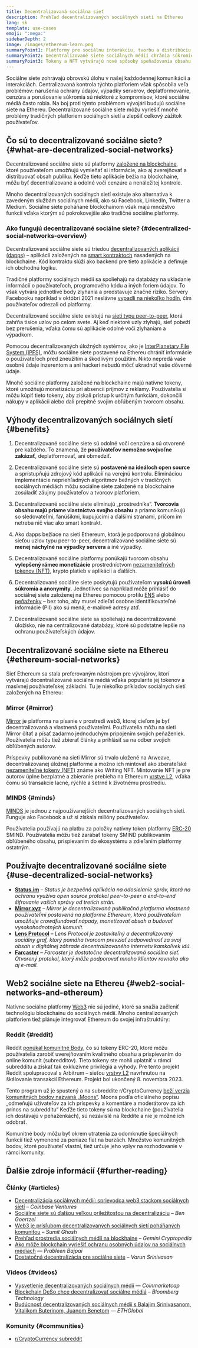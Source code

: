```yaml
---
title: Decentralizovaná sociálna sieť
description: Prehľad decentralizovaných sociálnych sietí na Ethereu
lang: sk
template: use-cases
emoji: ":mega:"
sidebarDepth: 2
image: /images/ethereum-learn.png
summaryPoint1: Platformy pre sociálnu interakciu, tvorbu a distribúciu obsahu.
summaryPoint2: Decentralizované siete sociálnych médií chránia súkromie používateľov a zvyšujú bezpečnosť údajov.
summaryPoint3: Tokeny a NFT vytvárajú nové spôsoby speňažovania obsahu.
---
```


Sociálne siete zohrávajú obrovskú úlohu v našej každodennej komunikácii a interakciách. Centralizovaná kontrola týchto platforiem však spôsobila veľa problémov: narušenia ochrany údajov, výpadky serverov, deplatformovanie, cenzúra a porušovanie súkromia sú niektoré z kompromisov, ktoré sociálne médiá často robia. Na boj proti týmto problémom vývojári budujú sociálne siete na Ethereu. Decentralizované sociálne siete môžu vyriešiť mnohé problémy tradičných platforiem sociálnych sietí a zlepšiť celkový zážitok používateľov.

## Čo sú to decentralizované sociálne siete? {#what-are-decentralized-social-networks}

Decentralizované sociálne siete sú platformy [založené na blockchaine](/glossary/#blockchain), ktoré používateľom umožňujú vymieňať si informácie, ako aj zverejňovať a distribuovať obsah publiku. Keďže tieto aplikácie bežia na blockchaine, môžu byť decentralizované a odolné voči cenzúre a nenáležitej kontrole.

Mnoho decentralizovaných sociálnych sietí existuje ako alternatíva k zavedeným službám sociálnych médií, ako sú Facebook, LinkedIn, Twitter a Medium. Sociálne siete poháňané blockchainom však majú množstvo funkcií vďaka ktorým sú pokrokovejšie ako tradičné sociálne platformy.

<YouTube id="UdT2lpcGvcQ" />

### Ako fungujú decentralizované sociálne siete? {#decentralized-social-networks-overview}

Decentralizované sociálne siete sú triedou [decentralizovaných aplikácií (dapps)](/apps/) – aplikácií založených na [smart kontraktoch](/glossary/#smart-contract) nasadených na blockchaine. Kód kontraktu slúži ako backend pre tieto aplikácie a definuje ich obchodnú logiku.

Tradičné platformy sociálnych médií sa spoliehajú na databázy na ukladanie informácií o používateľoch, programového kódu a iných foriem údajov. To však vytvára jednotlivé body zlyhania a predstavuje značné riziko. Servery Facebooku napríklad v októbri 2021 neslávne [vypadli na niekoľko hodín](https://www.npr.org/2021/10/05/1043211171/facebook-instagram-whatsapp-outage-business-impact), čím používateľov odrezali od platformy.

Decentralizované sociálne siete existujú na [sieti typu peer-to-peer](/glossary/#peer-to-peer-network), ktorá zahŕňa tisíce uzlov po celom svete. Aj keď niektoré uzly zlyhajú, sieť pobeží bez prerušenia, vďaka čomu sú aplikácie odolné voči zlyhaniam a výpadkom.

Pomocou decentralizovaných úložných systémov, ako je [InterPlanetary File System (IPFS)](https://ipfs.io/), môžu sociálne siete postavené na Ethereu chrániť informácie o používateľoch pred zneužitím a škodlivým použitím. Nikto nepredá vaše osobné údaje inzerentom a ani hackeri nebudú môcť ukradnúť vaše dôverné údaje.

Mnohé sociálne platformy založené na blockchaine majú natívne tokeny, ktoré umožňujú monetizáciu pri absencii príjmov z reklamy. Používatelia si môžu kúpiť tieto tokeny, aby získali prístup k určitým funkciám, dokončili nákupy v aplikácii alebo dali prepitné svojim obľúbeným tvorcom obsahu.

## Výhody decentralizovaných sociálnych sietí {#benefits}

1. Decentralizované sociálne siete sú odolné voči cenzúre a sú otvorené pre každého. To znamená, že **používateľov nemožno svojvoľne zakázať**, deplatformovať, ani obmedziť.

2. Decentralizované sociálne siete sú **postavené na ideáloch open source** a sprístupňujú zdrojový kód aplikácií na verejnú kontrolu. Elimináciou implementácie nepriehľadných algoritmov bežných v tradičných sociálnych médiách môžu sociálne siete založené na blockchaine zosúladiť záujmy používateľov a tvorcov platforiem.

3. Decentralizované sociálne siete eliminujú „prostredníka“. **Tvorcovia obsahu majú priame vlastníctvo svojho obsahu** a priamo komunikujú so sledovateľmi, fanúšikmi, kupujúcimi a ďalšími stranami, pričom im netreba nič viac ako smart kontrakt.

4. Ako dapps bežiace na sieti Ethereum, ktorá je podporovaná globálnou sieťou uzlov typu peer-to-peer, decentralizované sociálne siete sú **menej náchylné na výpadky servera** a iné výpadky.

5. Decentralizované sociálne platformy ponúkajú tvorcom obsahu **vylepšený rámec monetizácie** prostredníctvom [nezameniteľných tokenov (NFT)](/glossary/#nft), krypto platieb v aplikácii a ďalších.

6. Decentralizované sociálne siete poskytujú používateľom **vysokú úroveň súkromia a anonymity**. Jednotlivec sa napríklad môže prihlásiť do sociálnej siete založenej na Ethereu pomocou profilu [ENS](/glossary/#ens) alebo [peňaženky](/glossary/#wallet) – bez toho, aby musel zdieľať osobne identifikovateľné informácie (PII) ako sú mená, e-mailové adresy atď.

7. Decentralizované sociálne siete sa spoliehajú na decentralizované úložisko, nie na centralizované databázy, ktoré sú podstatne lepšie na ochranu používateľských údajov.

## Decentralizované sociálne siete na Ethereu {#ethereum-social-networks}

Sieť Ethereum sa stala preferovaným nástrojom pre vývojárov, ktorí vytvárajú decentralizované sociálne médiá vďaka popularite jej tokenov a masívnej používateľskej základni. Tu je niekoľko príkladov sociálnych sietí založených na Ethereu:

### Mirror {#mirror}

[Mirror](https://mirror.xyz/) je platforma na písanie v prostredí web3, ktorej cieľom je byť decentralizovaná a vlastnená používateľmi. Používatelia môžu na sieti Mirror čítať a písať zadarmo jednoduchým pripojením svojich peňaženiek. Používatelia môžu tiež zbierať články a prihlásiť sa na odber svojich obľúbených autorov.

Príspevky publikované na sieti Mirror sú trvalo uložené na Arweave, decentralizovanej úložnej platforme a možno ich mintovať ako zberateľské [nezameniteľné tokeny (NFT)](/nft/) známe ako Writing NFT. Mintovanie NFT je pre autorov úplne bezplatné a zbieranie prebieha na Ethereum [vrstve L2](/glossary/#layer-2), vďaka čomu sú transakcie lacné, rýchle a šetrné k životnému prostrediu.

### MINDS {#minds}

[MINDS](https://www.minds.com/) je jednou z najpoužívanejších decentralizovaných sociálnych sietí. Funguje ako Facebook a už si získala milióny používateľov.

Používatelia používajú na platbu za položky natívny token platformy [ERC-20](/glossary/#erc-20) $MIND. Používatelia môžu tiež zarábať tokeny $MIND publikovaním obľúbeného obsahu, prispievaním do ekosystému a zdieľaním platformy ostatným.

## Používajte decentralizované sociálne siete {#use-decentralized-social-networks}

- **[Status.im](https://status.im/)** – _Status je bezpečná aplikácia na odosielanie správ, ktorá na ochranu využíva open source protokol peer-to-peer a end-to-end šifrovanie vašich správy od tretích strán._
- **[Mirror.xyz](https://mirror.xyz/)** – _Mirror je decentralizovaná publikačná platforma vlastnená používateľmi postavená na platforme Ethereum, ktorá používateľom umožňuje crowdfundovať nápady, monetizovať obsah a budovať vysokohodnotných komunít._
- **[Lens Protocol](https://lens.xyz/)** – _Lens Protocol je zostaviteľný a decentralizovaný sociálny graf, ktorý pomáha tvorcom prevziať zodpovednosť za svoj obsah v digitálnej záhrade decentralizovaného internetu kamkoľvek idú._
- **[Farcaster](https://farcaster.xyz/)** – _Farcaster je dostatočne decentralizovaná sociálna sieť. Otvorený protokol, ktorý môže podporovať mnoho klientov rovnako ako aj e-mail._

## Web2 sociálne siete na Ethereu {#web2-social-networks-and-ethereum}

Natívne sociálne platformy [Web3](/glossary/#web3) nie sú jediné, ktoré sa snažia začleniť technológiu blockchainu do sociálnych médií. Mnoho centralizovaných platforiem tiež plánuje integrovať Ethereum do svojej infraštruktúry:

### Reddit {#reddit}

Reddit [ponúkal komunitné Body](https://cointelegraph.com/news/reddit-to-reportedly-tokenize-karma-points-and-onboard-500m-new-users), čo sú tokeny ERC-20, ktoré môžu používatelia zarobiť uverejňovaním kvalitného obsahu a prispievaním do online komunít (subredditov). Tieto tokeny ste mohli uplatniť v rámci subredditu a získať tak exkluzívne privilégiá a výhody. Pre tento projekt Reddit spolupracoval s Arbitrum – sieťou [vrstvy L2](/glossary/#layer-2) navrhnutou na škálovanie transakcií Ethereum. Projekt bol ukončený 8. novembra 2023.

Tento program už je spustený a na subreddite r/CryptoCurrency [beží verzia komunitných bodov nazvaná „Moons“](https://www.reddit.com/r/CryptoCurrency/wiki/moons_wiki). Moons podľa oficiálneho popisu „odmeňujú užívateľov za ich príspevky a komentáre a moderátorov za ich prínos na subredditu“ Keďže tieto tokeny sú na blockchaine (používatelia ich dostávajú v peňaženkách), sú nezávislé na Reddite a nie je možné ich odobrať.

Komunitné body môžu byť okrem utratenia za odomknutie špeciálnych funkcií tiež vymenené za peniaze fiat na burzách. Množstvo komunitných bodov, ktoré používateľ vlastní, tiež určuje jeho vplyv na rozhodovanie v rámci komunity.

## Ďalšie zdroje informácií {#further-reading}

### Články {#articles}

- [Decentralizácia sociálnych médií: sprievodca web3 stackom sociálnych sietí](https://www.coinbase.com/blog/decentralizing-social-media-a-guide-to-the-web3-social-stack) – _Coinbase Ventures_
- [Sociálne siete sú ďalšou veľkou príležitosťou na decentralizáciu](https://www.coindesk.com/tech/2021/01/22/social-networks-are-the-next-big-decentralization-opportunity/) – _Ben Goertzel_
- [Web3 je prísľubom decentralizovaných sociálnych sietí poháňaných komunitou](https://venturebeat.com/2022/02/26/web3-holds-the-promise-of-decentralized-community-powered-social-networks/) – _Sumit Ghosh_
- [Prehľad prostredia sociálnych médií na blockhaine](https://www.gemini.com/cryptopedia/blockchain-social-media-decentralized-social-media) – _Gemini Cryptopedia_
- [Ako môže blockchain vyriešiť ochranu osobných údajov na sociálnych médiach](https://www.investopedia.com/news/ethereum-blockchain-social-media-privacy-problem-linkedin-indorse/) — _Prableen Bajpai_
- [Dostatočná decentralizácia pre sociálne siete](https://www.varunsrinivasan.com/2022/01/11/sufficient-decentralization-for-social-networks) – _Varun Srinivasan_

### Videos {#videos}

- [Vysvetlenie decentralizovaných sociálnych médií](https://www.youtube.com/watch?v=UdT2lpcGvcQ) — _Coinmarketcap_
- [Blockchain DeSo chce decentralizovať sociálne médiá](https://www.youtube.com/watch?v=SG2HUiVp0rE) – _Bloomberg Technology_
- [Budúcnosť decentralizovaných sociálnych médií s Balajim Srinivasanom, Vitalikom Buterinom, Juanom Benetom](https://www.youtube.com/watch?v=DTxE9KV3YrE) — _ETHGlobal_

### Komunity {#communities}

- [r/CryptoCurrency subreddit](https://www.reddit.com/r/CryptoCurrency/)
